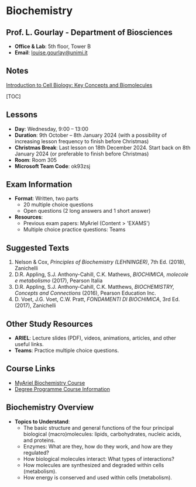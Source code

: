 # Biochemistry


##  Prof. L. Gourlay - Department of Biosciences
- **Office & Lab**: 5th floor, Tower B  
- **Email**: [louise.gourlay@unimi.it](mailto:louise.gourlay@unimi.it)

## Notes
[Introduction to Cell Biology: Key Concepts and Biomolecules](./lesson-1.md)

[TOC]

## Lessons
- **Day**: Wednesday, 9:00 – 13:00
- **Duration**: 9th October – 8th January 2024 (with a possibility of increasing lesson frequency to finish before Christmas)
- **Christmas Break**: Last lesson on 18th December 2024. Start back on 8th January 2024 (or preferable to finish before Christmas)
- **Room**: Room 305
- **Microsoft Team Code**: ok93zsj

## Exam Information
- **Format**: Written, two parts
  - 20 multiple choice questions
  - Open questions (2 long answers and 1 short answer)
- **Resources**: 
  - Previous exam papers: MyAriel (Content > 'EXAMS')
  - Multiple choice practice questions: Teams

## Suggested Texts
1. Nelson & Cox, *Principles of Biochemistry (LEHNINGER)*, 7th Ed. (2018), Zanichelli
2. D.R. Appling, S.J. Anthony-Cahill, C.K. Mathews, *BIOCHIMICA, molecole e metabolismo* (2017), Pearson Italia
3. D.R. Appling, S.J. Anthony-Cahill, C.K. Matthews, *BIOCHEMISTRY, Concepts and Connections* (2016), Pearson Education Inc.
4. D. Voet, J.G. Voet, C.W. Pratt, *FONDAMENTI DI BIOCHIMICA*, 3rd Ed. (2017), Zanichelli

## Other Study Resources
- **ARIEL**: Lecture slides (PDF), videos, animations, articles, and other useful links.
- **Teams**: Practice multiple choice questions.

## Course Links
- [MyAriel Biochemistry Course](https://myariel.unimi.it/course/view.php?id=2886#section-2)
- [Degree Programme Course Information](https://www.unimi.it/en/education/degree-programme-courses/2025/biochemistry-7)

## Biochemistry Overview
- **Topics to Understand**:
  - The basic structure and general functions of the four principal biological (macro)molecules: lipids, carbohydrates, nucleic acids, and proteins.
  - Enzymes: What are they, how do they work, and how are they regulated?
  - How biological molecules interact: What types of interactions?
  - How molecules are synthesized and degraded within cells (metabolism).
  - How energy is conserved and used within cells (metabolism).

